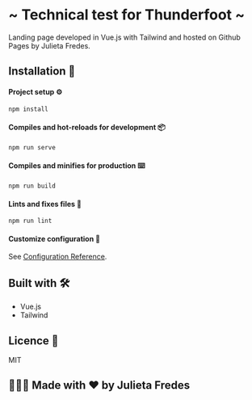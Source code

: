 # ~ Technical test for Thunderfoot ~

Landing page developed in Vue.js with Tailwind and hosted on Github Pages by Julieta Fredes.

## Installation 🔧

#### Project setup ⚙️

```
npm install
```

#### Compiles and hot-reloads for development 📦

```
npm run serve
```

#### Compiles and minifies for production ⌨️

```
npm run build
```

#### Lints and fixes files 🔩

```
npm run lint
```

#### Customize configuration 📌

See [Configuration Reference](https://cli.vuejs.org/config/).

## Built with 🛠️

- Vue.js
- Tailwind

## Licence 📄

MIT

## 👩🏻‍💻 Made with ♥️ by Julieta Fredes

